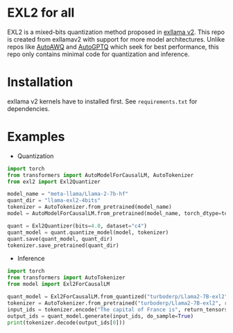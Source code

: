 # EXL2 for all

EXL2 is a mixed-bits quantization method proposed in [exllama v2](https://github.com/turboderp/exllamav2). This repo is created from exllamav2 with support for more model architectures.
Unlike repos like [AutoAWQ](https://github.com/casper-hansen/AutoAWQ) and [AutoGPTQ](https://github.com/PanQiWei/AutoGPTQ) which seek for best performance, this repo only contains minimal code for quantization and inference.

# Installation

exllama v2 kernels have to installed first. See `requirements.txt` for dependencies.

# Examples

* Quantization

```python
import torch
from transformers import AutoModelForCausalLM, AutoTokenizer
from exl2 import Exl2Quantizer

model_name = "meta-llama/Llama-2-7b-hf"
quant_dir = "llama-exl2-4bits"
tokenizer = AutoTokenizer.from_pretrained(model_name)
model = AutoModelForCausalLM.from_pretrained(model_name, torch_dtype=torch.float16, use_flash_attention_2=True)

quant = Exl2Quantizer(bits=4.0, dataset="c4")
quant_model = quant.quantize_model(model, tokenizer)
quant.save(quant_model, quant_dir)
tokenizer.save_pretrained(quant_dir)
```

* Inference

```python
import torch
from transformers import AutoTokenizer
from model import Exl2ForCausalLM

quant_model = Exl2ForCausalLM.from_quantized("turboderp/Llama2-7B-exl2", revision="2.5bpw")
tokenizer = AutoTokenizer.from_pretrained("turboderp/Llama2-7B-exl2", revision="2.5bpw")
input_ids = tokenizer.encode("The capital of France is", return_tensors="pt").cuda()
output_ids = quant_model.generate(input_ids, do_sample=True)
print(tokenizer.decode(output_ids[0]))
```